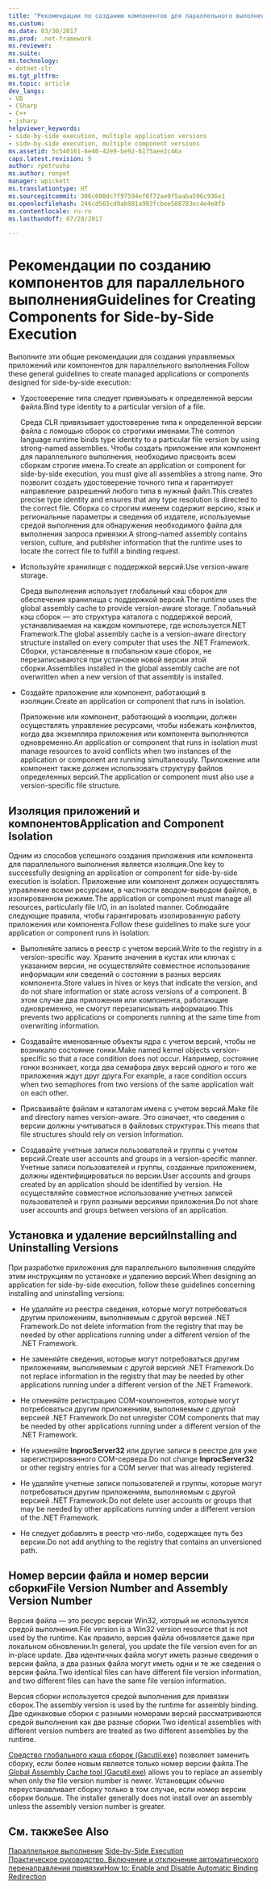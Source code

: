 ```yaml
---
title: "Рекомендации по созданию компонентов для параллельного выполнения"
ms.custom: 
ms.date: 03/30/2017
ms.prod: .net-framework
ms.reviewer: 
ms.suite: 
ms.technology:
- dotnet-clr
ms.tgt_pltfrm: 
ms.topic: article
dev_langs:
- VB
- CSharp
- C++
- jsharp
helpviewer_keywords:
- side-by-side execution, multiple application versions
- side-by-side execution, multiple component versions
ms.assetid: 5c540161-6e40-42e9-be92-6175aee2c46a
caps.latest.revision: 9
author: rpetrusha
ms.author: ronpet
manager: wpickett
ms.translationtype: HT
ms.sourcegitcommit: 306c608dc7f97594ef6f72ae0f5aaba596c936e1
ms.openlocfilehash: 246cd565cd9ab981a993fcbee588783ec4e4e8fb
ms.contentlocale: ru-ru
ms.lasthandoff: 07/28/2017

---
```

# <a name="guidelines-for-creating-components-for-side-by-side-execution"></a><span data-ttu-id="9e138-102">Рекомендации по созданию компонентов для параллельного выполнения</span><span class="sxs-lookup"><span data-stu-id="9e138-102">Guidelines for Creating Components for Side-by-Side Execution</span></span>
<span data-ttu-id="9e138-103">Выполните эти общие рекомендации для создания управляемых приложений или компонентов для параллельного выполнения.</span><span class="sxs-lookup"><span data-stu-id="9e138-103">Follow these general guidelines to create managed applications or components designed for side-by-side execution:</span></span>  
  
-   <span data-ttu-id="9e138-104">Удостоверение типа следует привязывать к определенной версии файла.</span><span class="sxs-lookup"><span data-stu-id="9e138-104">Bind type identity to a particular version of a file.</span></span>  
  
     <span data-ttu-id="9e138-105">Среда CLR привязывает удостоверение типа к определенной версии файла с помощью сборок со строгими именами.</span><span class="sxs-lookup"><span data-stu-id="9e138-105">The common language runtime binds type identity to a particular file version by using strong-named assemblies.</span></span> <span data-ttu-id="9e138-106">Чтобы создать приложение или компонент для параллельного выполнения, необходимо присвоить всем сборкам строгие имена.</span><span class="sxs-lookup"><span data-stu-id="9e138-106">To create an application or component for side-by-side execution, you must give all assemblies a strong name.</span></span> <span data-ttu-id="9e138-107">Это позволит создать удостоверение точного типа и гарантирует направление разрешений любого типа в нужный файл.</span><span class="sxs-lookup"><span data-stu-id="9e138-107">This creates precise type identity and ensures that any type resolution is directed to the correct file.</span></span> <span data-ttu-id="9e138-108">Сборка со строгим именем содержит версию, язык и региональные параметры и сведения об издателе, используемые средой выполнения для обнаружения необходимого файла для выполнения запроса привязки.</span><span class="sxs-lookup"><span data-stu-id="9e138-108">A strong-named assembly contains version, culture, and publisher information that the runtime uses to locate the correct file to fulfill a binding request.</span></span>  
  
-   <span data-ttu-id="9e138-109">Используйте хранилище с поддержкой версий.</span><span class="sxs-lookup"><span data-stu-id="9e138-109">Use version-aware storage.</span></span>  
  
     <span data-ttu-id="9e138-110">Среда выполнения использует глобальный кэш сборок для обеспечения хранилища с поддержкой версий.</span><span class="sxs-lookup"><span data-stu-id="9e138-110">The runtime uses the global assembly cache to provide version-aware storage.</span></span> <span data-ttu-id="9e138-111">Глобальный кэш сборок — это структура каталога с поддержкой версий, устанавливаемая на каждом компьютере, где используется.NET Framework.</span><span class="sxs-lookup"><span data-stu-id="9e138-111">The global assembly cache is a version-aware directory structure installed on every computer that uses the .NET Framework.</span></span> <span data-ttu-id="9e138-112">Сборки, установленные в глобальном кэше сборок, не перезаписываются при установке новой версии этой сборки.</span><span class="sxs-lookup"><span data-stu-id="9e138-112">Assemblies installed in the global assembly cache are not overwritten when a new version of that assembly is installed.</span></span>  
  
-   <span data-ttu-id="9e138-113">Создайте приложение или компонент, работающий в изоляции.</span><span class="sxs-lookup"><span data-stu-id="9e138-113">Create an application or component that runs in isolation.</span></span>  
  
     <span data-ttu-id="9e138-114">Приложение или компонент, работающий в изоляции, должен осуществлять управление ресурсами, чтобы избежать конфликтов, когда два экземпляра приложения или компонента выполняются одновременно.</span><span class="sxs-lookup"><span data-stu-id="9e138-114">An application or component that runs in isolation must manage resources to avoid conflicts when two instances of the application or component are running simultaneously.</span></span> <span data-ttu-id="9e138-115">Приложение или компонент также должен использовать структуру файлов определенных версий.</span><span class="sxs-lookup"><span data-stu-id="9e138-115">The application or component must also use a version-specific file structure.</span></span>  
  
## <a name="application-and-component-isolation"></a><span data-ttu-id="9e138-116">Изоляция приложений и компонентов</span><span class="sxs-lookup"><span data-stu-id="9e138-116">Application and Component Isolation</span></span>  
 <span data-ttu-id="9e138-117">Одним из способов успешного создания приложения или компонента для параллельного выполнения является изоляция.</span><span class="sxs-lookup"><span data-stu-id="9e138-117">One key to successfully designing an application or component for side-by-side execution is isolation.</span></span> <span data-ttu-id="9e138-118">Приложение или компонент должен осуществлять управление всеми ресурсами, в частности вводом-выводом файлов, в изолированном режиме.</span><span class="sxs-lookup"><span data-stu-id="9e138-118">The application or component must manage all resources, particularly file I/O, in an isolated manner.</span></span> <span data-ttu-id="9e138-119">Соблюдайте следующие правила, чтобы гарантировать изолированную работу приложения или компонента.</span><span class="sxs-lookup"><span data-stu-id="9e138-119">Follow these guidelines to make sure your application or component runs in isolation:</span></span>  
  
-   <span data-ttu-id="9e138-120">Выполняйте запись в реестр с учетом версий.</span><span class="sxs-lookup"><span data-stu-id="9e138-120">Write to the registry in a version-specific way.</span></span> <span data-ttu-id="9e138-121">Храните значения в кустах или ключах с указанием версии, не осуществляйте совместное использование информации или сведений о состоянии в разных версиях компонента.</span><span class="sxs-lookup"><span data-stu-id="9e138-121">Store values in hives or keys that indicate the version, and do not share information or state across versions of a component.</span></span> <span data-ttu-id="9e138-122">В этом случае два приложения или компонента, работающие одновременно, не смогут перезаписывать информацию.</span><span class="sxs-lookup"><span data-stu-id="9e138-122">This prevents two applications or components running at the same time from overwriting information.</span></span>  
  
-   <span data-ttu-id="9e138-123">Создавайте именованные объекты ядра с учетом версий, чтобы не возникало состояние гонки.</span><span class="sxs-lookup"><span data-stu-id="9e138-123">Make named kernel objects version-specific so that a race condition does not occur.</span></span> <span data-ttu-id="9e138-124">Например, состояние гонки возникает, когда два семафора двух версий одного и того же приложения ждут друг друга.</span><span class="sxs-lookup"><span data-stu-id="9e138-124">For example, a race condition occurs when two semaphores from two versions of the same application wait on each other.</span></span>  
  
-   <span data-ttu-id="9e138-125">Присваивайте файлам и каталогам имена с учетом версий.</span><span class="sxs-lookup"><span data-stu-id="9e138-125">Make file and directory names version-aware.</span></span> <span data-ttu-id="9e138-126">Это означает, что сведения о версии должны учитываться в файловых структурах.</span><span class="sxs-lookup"><span data-stu-id="9e138-126">This means that file structures should rely on version information.</span></span>  
  
-   <span data-ttu-id="9e138-127">Создавайте учетные записи пользователей и группы с учетом версий.</span><span class="sxs-lookup"><span data-stu-id="9e138-127">Create user accounts and groups in a version-specific manner.</span></span> <span data-ttu-id="9e138-128">Учетные записи пользователей и группы, созданные приложением, должны идентифицироваться по версии.</span><span class="sxs-lookup"><span data-stu-id="9e138-128">User accounts and groups created by an application should be identified by version.</span></span> <span data-ttu-id="9e138-129">Не осуществляйте совместное использование учетных записей пользователей и групп разными версиями приложения.</span><span class="sxs-lookup"><span data-stu-id="9e138-129">Do not share user accounts and groups between versions of an application.</span></span>  
  
## <a name="installing-and-uninstalling-versions"></a><span data-ttu-id="9e138-130">Установка и удаление версий</span><span class="sxs-lookup"><span data-stu-id="9e138-130">Installing and Uninstalling Versions</span></span>  
 <span data-ttu-id="9e138-131">При разработке приложения для параллельного выполнения следуйте этим инструкциям по установке и удалению версий.</span><span class="sxs-lookup"><span data-stu-id="9e138-131">When designing an application for side-by-side execution, follow these guidelines concerning installing and uninstalling versions:</span></span>  
  
-   <span data-ttu-id="9e138-132">Не удаляйте из реестра сведения, которые могут потребоваться другим приложениям, выполняемым с другой версией .NET Framework.</span><span class="sxs-lookup"><span data-stu-id="9e138-132">Do not delete information from the registry that may be needed by other applications running under a different version of the .NET Framework.</span></span>  
  
-   <span data-ttu-id="9e138-133">Не заменяйте сведения, которые могут потребоваться другим приложениям, выполняемым с другой версией .NET Framework.</span><span class="sxs-lookup"><span data-stu-id="9e138-133">Do not replace information in the registry that may be needed by other applications running under a different version of the .NET Framework.</span></span>  
  
-   <span data-ttu-id="9e138-134">Не отменяйте регистрацию COM-компонентов, которые могут потребоваться другим приложениям, выполняемым с другой версией .NET Framework.</span><span class="sxs-lookup"><span data-stu-id="9e138-134">Do not unregister COM components that may be needed by other applications running under a different version of the .NET Framework.</span></span>  
  
-   <span data-ttu-id="9e138-135">Не изменяйте **InprocServer32** или другие записи в реестре для уже зарегистрированного COM-сервера.</span><span class="sxs-lookup"><span data-stu-id="9e138-135">Do not change **InprocServer32** or other registry entries for a COM server that was already registered.</span></span>  
  
-   <span data-ttu-id="9e138-136">Не удаляйте учетные записи пользователей и группы, которые могут потребоваться другим приложениям, выполняемым с другой версией .NET Framework.</span><span class="sxs-lookup"><span data-stu-id="9e138-136">Do not delete user accounts or groups that may be needed by other applications running under a different version of the .NET Framework.</span></span>  
  
-   <span data-ttu-id="9e138-137">Не следует добавлять в реестр что-либо, содержащее путь без версии.</span><span class="sxs-lookup"><span data-stu-id="9e138-137">Do not add anything to the registry that contains an unversioned path.</span></span>  
  
## <a name="file-version-number-and-assembly-version-number"></a><span data-ttu-id="9e138-138">Номер версии файла и номер версии сборки</span><span class="sxs-lookup"><span data-stu-id="9e138-138">File Version Number and Assembly Version Number</span></span>  
 <span data-ttu-id="9e138-139">Версия файла — это ресурс версии Win32, который не используется средой выполнения.</span><span class="sxs-lookup"><span data-stu-id="9e138-139">File version is a Win32 version resource that is not used by the runtime.</span></span> <span data-ttu-id="9e138-140">Как правило, версия файла обновляется даже при локальном обновлении.</span><span class="sxs-lookup"><span data-stu-id="9e138-140">In general, you update the file version even for an in-place update.</span></span> <span data-ttu-id="9e138-141">Два идентичных файла могут иметь разные сведения о версии файла, а два разных файла могут иметь одни и те же сведения о версии файла.</span><span class="sxs-lookup"><span data-stu-id="9e138-141">Two identical files can have different file version information, and two different files can have the same file version information.</span></span>  
  
 <span data-ttu-id="9e138-142">Версия сборки используется средой выполнения для привязки сборок.</span><span class="sxs-lookup"><span data-stu-id="9e138-142">The assembly version is used by the runtime for assembly binding.</span></span> <span data-ttu-id="9e138-143">Две одинаковые сборки с разными номерами версий рассматриваются средой выполнения как две разные сборки.</span><span class="sxs-lookup"><span data-stu-id="9e138-143">Two identical assemblies with different version numbers are treated as two different assemblies by the runtime.</span></span>  
  
 <span data-ttu-id="9e138-144">[Средство глобального кэша сборок (Gacutil.exe)](../../../docs/framework/tools/gacutil-exe-gac-tool.md) позволяет заменить сборку, если более новым является только номер версии файла.</span><span class="sxs-lookup"><span data-stu-id="9e138-144">The [Global Assembly Cache tool (Gacutil.exe)](../../../docs/framework/tools/gacutil-exe-gac-tool.md) allows you to replace an assembly when only the file version number is newer.</span></span> <span data-ttu-id="9e138-145">Установщик обычно переустанавливает сборку только в том случае, если номер версии сборки больше. </span><span class="sxs-lookup"><span data-stu-id="9e138-145">The installer generally does not install over an assembly unless the assembly version number is greater.</span></span>  
  
## <a name="see-also"></a><span data-ttu-id="9e138-146">См. также</span><span class="sxs-lookup"><span data-stu-id="9e138-146">See Also</span></span>  
 <span data-ttu-id="9e138-147">[Параллельное выполнение](../../../docs/framework/deployment/side-by-side-execution.md) </span><span class="sxs-lookup"><span data-stu-id="9e138-147">[Side-by-Side Execution](../../../docs/framework/deployment/side-by-side-execution.md) </span></span>  
 [<span data-ttu-id="9e138-148">Практическое руководство. Включение и отключение автоматического перенаправления привязки</span><span class="sxs-lookup"><span data-stu-id="9e138-148">How to: Enable and Disable Automatic Binding Redirection</span></span>](../../../docs/framework/configure-apps/how-to-enable-and-disable-automatic-binding-redirection.md)

